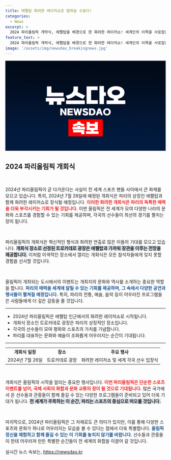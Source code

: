 ```yaml
---
title: 에펠탑 화려한 레이저쇼로 밤하늘 수놓다!
categories:
  - News
excerpt: >
  2024 파리올림픽 개막식, 에펠탑을 배경으로 한 화려한 레이저쇼! 세계인의 이목을 사로잡을 이번 행사를 놓치지 마세요!
feature_text: >
  2024 파리올림픽 개막식, 에펠탑을 배경으로 한 화려한 레이저쇼! 세계인의 이목을 사로잡을 이번 행사를 놓치지 마세요!
image: '/assets/img/newsdao_breakingnews.jpg'
---
```


<p><img src="/assets/img/newsdao_breakingnews.jpg" alt="cryptoinkorea 속보" /></p>

<h2 data-ke-size="size26">2024 파리올림픽 개회식</h2>

<p data-ke-size="size16">&nbsp;</p>

<p data-ke-size="size16">2024년 파리올림픽이 곧 다가온다는 사실이 전 세계 스포츠 팬들 사이에서 큰 화제를 모으고 있습니다. 특히, 2024년 7월 26일에 예정된 개회식은 파리의 상징인 에펠탑과 함께 화려한 레이저쇼로 장식될 예정입니다. <b><span style="color: #ee2323;">이러한 화려한 개회식은 파리의 독특한 매력을 더욱 부각시키는 기회가 될 것입니다.</span></b> 이번 올림픽은 전 세계가 모여 다양한 나라의 문화와 스포츠를 경험할 수 있는 기회를 제공하며, 각국의 선수들이 최선의 경기를 펼치는 장이 됩니다.</p>

<p data-ke-size="size16">&nbsp;</p>

<p>파리올림픽의 개회식은 혁신적인 형식과 화려한 연출로 많은 이들의 기대를 모으고 있습니다. <b><span style="background-color: #21538527;">개회식 장소로 선정된 트로카데로 광장은 에펠탑과 가까워 장관을 이루는 전망을 제공합니다.</span></b> 이처럼 이색적인 장소에서 열리는 개회식은 모든 참석자들에게 잊지 못할 경험을 선사할 것입니다.</p></p>

<p data-ke-size="size16">&nbsp;</p>

<p>올림픽이 개최되는 도시에서의 이벤트는 개최지의 문화와 역사를 소개하는 중요한 역할을 합니다. <b><span style="color: #1a5490;">파리의 매력을 세계에 알릴 수 있는 기회를 제공하며, 그 속에서 다양한 공연과 행사들이 펼쳐질 예정입니다.</span></b> 특히, 파리의 전통, 예술, 음악 등이 어우러진 프로그램들은 사람들에게 더 깊은 감동을 줄 것입니다.</p>

<hr>

<ul>
<li>2024년 파리올림픽은 에펠탑 인근에서의 화려한 레이저쇼로 시작됩니다.</li>
<li>개회식 장소인 트로카데로 광장은 파리의 상징적인 장소입니다.</li>
<li>각국의 선수들이 모여 평화와 스포츠의 가치를 기념합니다.</li>
<li>파리를 대표하는 문화와 예술이 조화롭게 어우러지는 순간이 기대됩니다.</li>
</ul>

<hr>

<table style="width: 100%;">
<tr>
<td style="text-align: center; height: 17px;"><b>개회식 일정</b></td>
<td style="text-align: center; height: 17px;"><b>장소</b></td>
<td style="text-align: center; height: 17px;"><b>주요 행사</b></td>
</tr>
<tr>
<td style="text-align: center; height: 17px;">2024년 7월 26일</td>
<td style="text-align: center; height: 17px;">트로카데로 광장</td>
<td style="text-align: center; height: 17px;">화려한 레이저쇼 및 세계 각국 선수 입장식</td>
</tr>
</table>

<p data-ke-size="size16">&nbsp;</p>

<p>개회식은 올림픽의 시작을 알리는 중요한 행사입니다. <b><span style="color: #ee2323;">이번 파리올림픽은 단순한 스포츠 이벤트를 넘어, 국제 사회의 화합과 문화 교류의 장이 될 것으로 기대됩니다.</span></b> 많은 국가에서 온 선수들과 관중들이 함께 즐길 수 있는 다양한 프로그램들이 준비되고 있어 더욱 기대가 됩니다. <b><span style="background-color: #21538527;">전 세계가 주목하는 이 순간, 파리는 스포츠의 중심으로 떠오를 것입니다.</span></b> </p>

<p data-ke-size="size16">&nbsp;</p>

<p>마지막으로, 2024년 파리올림픽은 그 자체로도 큰 의미가 있지만, 이를 통해 다양한 스포츠와 문화가 하나로 어우러지는 모습을 볼 수 있다는 점에서 더욱 특별합니다. <b><span style="color: #1a5490;">올림픽 정신을 체험하고 함께 즐길 수 있는 이 기회를 놓치지 않기를 바랍니다.</span></b> 선수들과 관중들이 한데 어우러져 만든 특별한 순간들이 전 세계의 화합을 이끌어 갈 것입니다.</p>
실시간 뉴스 속보는, <a href="https://newsdao.kr" rel="dofollow">https://newsdao.kr</a>


